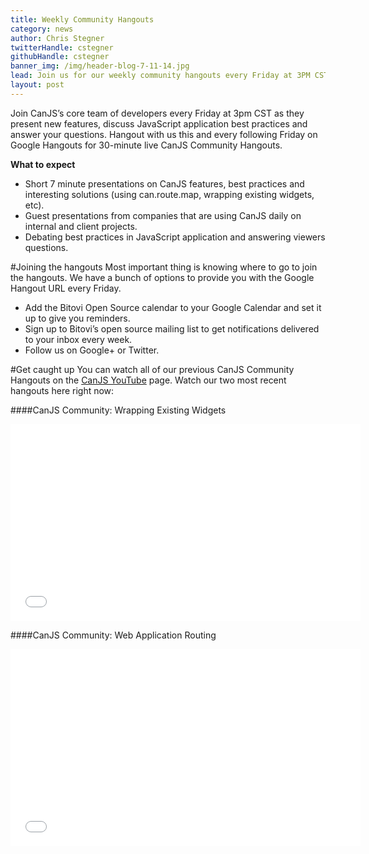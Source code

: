 ```yaml
---
title: Weekly Community Hangouts
category: news
author: Chris Stegner
twitterHandle: cstegner
githubHandle: cstegner
banner_img: /img/header-blog-7-11-14.jpg
lead: Join us for our weekly community hangouts every Friday at 3PM CST.
layout: post
---
```


Join CanJS’s core team of developers every Friday at 3pm CST as they present new features, discuss JavaScript application best practices and answer your questions.  Hangout with us this and every following Friday on Google Hangouts for 30-minute live CanJS Community Hangouts.
  
**What to expect**
  
- Short 7 minute presentations on CanJS features, best practices and interesting solutions (using can.route.map, wrapping existing widgets, etc).
- Guest presentations from companies that are using CanJS daily on internal and client projects.
- Debating best practices in JavaScript application and answering viewers questions.

#Joining the hangouts
Most important thing is knowing where to go to join the hangouts.  We have a bunch of options to provide you with the Google Hangout URL every Friday.

- Add the Bitovi Open Source calendar to your Google Calendar and set it up to give you reminders.
- Sign up to Bitovi’s open source mailing list to get notifications delivered to your inbox every week.  
- Follow us on Google+ or Twitter.

#Get caught up
You can watch all of our previous CanJS Community Hangouts on the [CanJS YouTube](https://www.youtube.com/channel/UCM_xC8UOHt2ay5wz-3gotmg) page.  Watch our two most recent hangouts here right now:
 
####CanJS Community: Wrapping Existing Widgets
  
<iframe width="560" height="315" src="//www.youtube.com/embed/4SBslZoHNSM" frameborder="0" allowfullscreen></iframe>  
  
####CanJS Community: Web Application Routing
  
<iframe width="560" height="315" src="//www.youtube.com/embed/0Hhuv5Qru9k" frameborder="0" allowfullscreen></iframe>